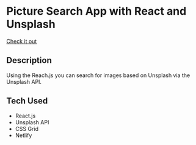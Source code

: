 # Picture Search App with React and Unsplash

[Check it out](https://picture-search-react-app-82a873.netlify.com/)

## Description

Using the Reach.js you can search for images based on Unsplash via the Unsplash API.

## Tech Used

- React.js
- Unsplash API
- CSS Grid
- Netlify
